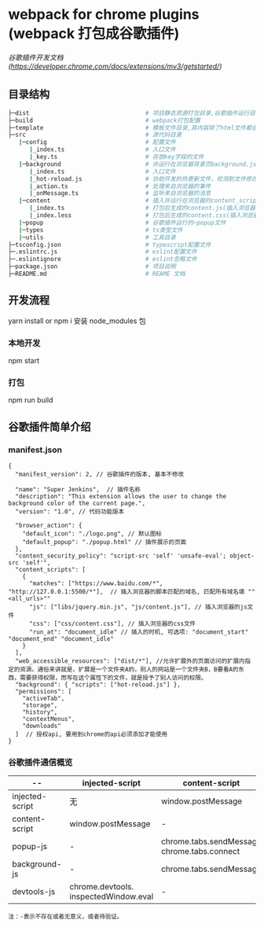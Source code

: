 # webpack for chrome plugins (webpack 打包成谷歌插件)

###### 谷歌插件开发文档 (https://developer.chrome.com/docs/extensions/mv3/getstarted/)

## 目录结构

```bash
├─dist                                 # 项目静态资源打包目录,谷歌插件运行目录
├─build                                # webpack打包配置
├─template                             # 模板文件目录,其内容除了html文件都会被复制到dist打包目录
├─src                                  # 源代码目录
   |─config                            # 配置文件
      |_index.ts                       # 入口文件
      |_key.ts                         # 存放key字段的文件
   |─background                        # 并运行在浏览器背景页background.js文件
      |_index.ts                       # 入口文件
      |_hot-reload.js                  # 协助开发的热更新文件，检测到文件修改会自动刷新popup.html和content.js所在的页面
      |_action.ts                      # 处理来自浏览器的事件
      |_onMessage.ts                   # 监听来自浏览器的消息
   |─content                           # 插入并运行在浏览器的content_scripts文件
      |_index.ts                       # 打包后生成的content.js(插入浏览器的js脚本文件)
      |_index.less                     # 打包后生成的content.css(插入浏览器的css样式文件)
   |─popup                             # 谷歌插件运行的─popup文件
   |─types                             # ts类型文件
   |─utils                             # 工具目录
├─tsconfig.json                        # typescript配置文件
├─.eslintrc.js                         # eslint配置文件
├─.eslintignore                        # eslint忽略文件
├─package.json                         # 项目说明
├─README.md                            # REAME 文档
```

## 开发流程

yarn install or npm i 安装 node_modules 包

### 本地开发

npm start

### 打包

npm run build

## 谷歌插件简单介绍

### manifest.json

```
{
  "manifest_version": 2, // 谷歌插件的版本, 基本不修改

  "name": "Super Jenkins",  // 插件名称
  "description": "This extension allows the user to change the background color of the current page.",
  "version": "1.0", // 代码功能版本

  "browser_action": {
    "default_icon": "./logo.png", // 默认图标
    "default_popup": "./popup.html" // 插件展示的页面
  },
  "content_security_policy": "script-src 'self' 'unsafe-eval'; object-src 'self'",
  "content_scripts": [
    {
      "matches": ["https://www.baidu.com/*", "http://127.0.0.1:5500/*"],  // 插入浏览器的脚本匹配的域名, 匹配所有域名填 ""<all_urls>""
      "js": ["libs/jquery.min.js", "js/content.js"], // 插入浏览器的js文件
      "css": ["css/content.css"], // 插入浏览器的css文件
      "run_at": "document_idle" // 插入的时机, 可选项: "document_start" "document_end" "document_idle"
    }
  ],
  "web_accessible_resources": ["dist/*"], //允许扩展外的页面访问的扩展内指定的资源。通俗来讲就是，扩展是一个文件夹A的，别人的网站是一个文件夹B，B要看A的东西，需要获得权限，而写在这个属性下的文件，就是授予了别人访问的权限。
  "background": { "scripts": ["hot-reload.js"] },
  "permissions": [
    "activeTab",
    "storage",
    "history",
    "contextMenus",
    "downloads"
  ]  // 授权api, 要用到chrome的api必须添加才能使用
}

```

### 谷歌插件通信概览


| --     | injected-script | content-script | popup-js | background-js |
| ------ | --------------- | -------------- | -------- | ------------- |
| injected-script | 无 | window.postMessage | 无 | 无
content-script | window.postMessage | - | chrome.runtime.sendMessage chrome.runtime.connect | chrome.runtime.sendMessage chrome.runtime.connect
popup-js | - | chrome.tabs.sendMessage chrome.tabs.connect | - | chrome.extension. getBackgroundPage()
background-js | - | chrome.tabs.sendMessage | chrome.tabs.connect chrome.extension.getViews | -
devtools-js | chrome.devtools. inspectedWindow.eval | - | chrome.runtime.sendMessage | chrome.runtime.sendMessage |

```
注：-表示不存在或者无意义，或者待验证。
```